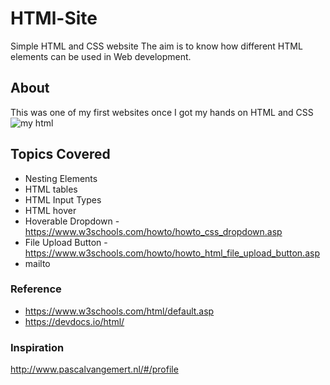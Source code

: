 # HTMl-Site
Simple HTML and CSS website
The aim is to know how different HTML elements can be used in Web development.
## About
This was one of my first websites once I got my hands on HTML and CSS
![my html](https://user-images.githubusercontent.com/61579772/83939699-93743b80-a811-11ea-90d7-4910fdb39a16.jpg)



## Topics Covered
- Nesting Elements
- HTML tables 
- HTML Input Types
- HTML hover
- Hoverable Dropdown - https://www.w3schools.com/howto/howto_css_dropdown.asp
- File Upload Button - https://www.w3schools.com/howto/howto_html_file_upload_button.asp
- mailto

### Reference
- https://www.w3schools.com/html/default.asp
- https://devdocs.io/html/

### Inspiration
http://www.pascalvangemert.nl/#/profile
